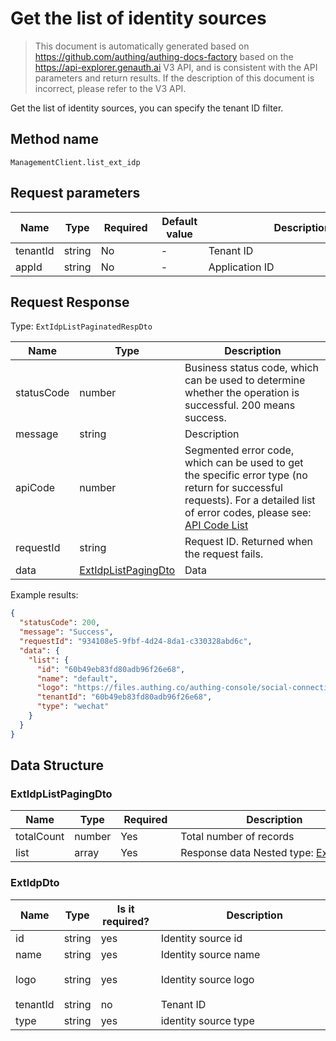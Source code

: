 # Get the list of identity sources

<!--
Warning⚠️:
Do not modify this document directly,
https://github.com/Authing/authing-docs-factory
Use this project to generate
-->

<LastUpdated />

> This document is automatically generated based on https://github.com/authing/authing-docs-factory based on the https://api-explorer.genauth.ai V3 API, and is consistent with the API parameters and return results. If the description of this document is incorrect, please refer to the V3 API.

Get the list of identity sources, you can specify the tenant ID filter.

## Method name

`ManagementClient.list_ext_idp`

## Request parameters

| Name     | Type   | <div style="width:80px">Required</div> | <div style="width:60px">Default value</div> | <div style="width:300px">Description</div> | <div style="width:200px">Sample value</div> |
| -------- | ------ | -------------------------------------- | ------------------------------------------- | ------------------------------------------ | ------------------------------------------- |
| tenantId | string | No                                     | -                                           | Tenant ID                                  | `60b49eb83fd80adb96f26e68`                  |
| appId    | string | No                                     | -                                           | Application ID                             | `60b49eb83fd80adb96f26e68`                  |

## Request Response

Type: `ExtIdpListPaginatedRespDto`

| Name       | Type                                                   | Description                                                                                                                                                                                                                                                                                                                                        |
| ---------- | ------------------------------------------------------ | -------------------------------------------------------------------------------------------------------------------------------------------------------------------------------------------------------------------------------------------------------------------------------------------------------------------------------------------------- |
| statusCode | number                                                 | Business status code, which can be used to determine whether the operation is successful. 200 means success.                                                                                                                                                                                                                                       |
| message    | string                                                 | Description                                                                                                                                                                                                                                                                                                                                        |
| apiCode    | number                                                 | Segmented error code, which can be used to get the specific error type (no return for successful requests). For a detailed list of error codes, please see: [API Code List](https://api-explorer.genauth.ai/?tag=group/%E5%BC%80%E5%8F%91%E5%87%86%E5%A4%87#tag/%E5%BC%80%E5%8F%91%E5%87%86%E5%A4%87/%E9%94%99%E8%AF%AF%E5%A4%84%E7%90%86/apiCode) |
| requestId  | string                                                 | Request ID. Returned when the request fails.                                                                                                                                                                                                                                                                                                       |
| data       | <a href="#ExtIdpListPagingDto">ExtIdpListPagingDto</a> | Data                                                                                                                                                                                                                                                                                                                                               |

Example results:

```json
{
  "statusCode": 200,
  "message": "Success",
  "requestId": "934108e5-9fbf-4d24-8da1-c330328abd6c",
  "data": {
    "list": {
      "id": "60b49eb83fd80adb96f26e68",
      "name": "default",
      "logo": "https://files.authing.co/authing-console/social-connections/wechatIdentitySource.svg",
      "tenantId": "60b49eb83fd80adb96f26e68",
      "type": "wechat"
    }
  }
}
```

## Data Structure

### <a id="ExtIdpListPagingDto"></a> ExtIdpListPagingDto

| Name       | Type   | <div style="width:80px">Required</div> | <div style="width:300px">Description</div>                     | <div style="width:200px">Sample value</div> |
| ---------- | ------ | -------------------------------------- | -------------------------------------------------------------- | ------------------------------------------- |
| totalCount | number | Yes                                    | Total number of records                                        |                                             |
| list       | array  | Yes                                    | Response data Nested type: <a href="#ExtIdpDto">ExtIdpDto</a>. |                                             |

### <a id="ExtIdpDto"></a> ExtIdpDto

| Name     | Type   | <div style="width:80px">Is it required?</div> | <div style="width:300px">Description</div> | <div style="width:200px">Sample value</div>                                            |
| -------- | ------ | --------------------------------------------- | ------------------------------------------ | -------------------------------------------------------------------------------------- |
| id       | string | yes                                           | Identity source id                         | `60b49eb83fd80adb96f26e68`                                                             |
| name     | string | yes                                           | Identity source name                       | `default`                                                                              |
| logo     | string | yes                                           | Identity source logo                       | `https://files.authing.co/authing-console/social-connections/wechatIdentitySource.svg` |
| tenantId | string | no                                            | Tenant ID                                  | `60b49eb83fd80adb96f26e68`                                                             |
| type     | string | yes                                           | identity source type                       | `wechat`                                                                               |
